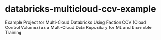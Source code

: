 # databricks-multicloud-ccv-example
Example Project for Multi-Cloud Databricks Using Faction CCV (Cloud Control Volumes) as a Multi-Cloud Data Repository for ML and Ensemble Training
